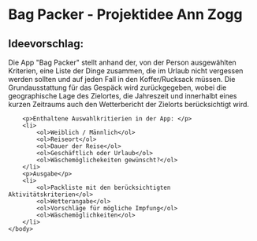 <!DOCTYPE html>
<html lang="de">
    <head>
        <meta charset="utf-8">
        <title>Projektvorschlag</title>
        <link rel="stylesheet" href="{{ url_for('static', filename='main.css') }}">
    </head>
    <body>
        <h1>Bag Packer - Projektidee Ann Zogg</h1>
        <p>
        <h2>Ideevorschlag: </h2>
        <p> Die App "Bag Packer" stellt anhand der, von der Person ausgewählten Kriterien, eine Liste der Dinge zusammen, die im Urlaub nicht vergessen werden sollten und auf jeden Fall in den Koffer/Rucksack müssen. Die Grundausstattung für das Gespäck wird zurückgegeben, wobei die geographische Lage des Zielortes, die Jahreszeit und innerhalbt eines kurzen Zeitraums auch den Wetterbericht der Zielorts berücksichtigt wird.</p>

    	<p>Enthaltene Auswahlkritierien in der App: </p>
    	<li>
    		<ol>Weiblich / Männlich</ol>
    		<ol>Reiseort</ol>
    		<ol>Dauer der Reise</ol>   
    		<ol>Geschäftlich oder Urlaub</ol> 
    		<ol>Wäschemöglichekeiten gewünscht?</ol>
    	</li> 
    	<p>Ausgabe</p> 
    	<li>
    		<ol>Packliste mit den berücksichtigten Aktivitätskriterien</ol>
			<ol>Wetterangabe</ol>
    		<ol>Vorschläge für mögliche Impfung</ol>
    		<ol>Wäschemöglichkeiten</ol>
    	</li>    
    </body>
</html>
